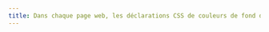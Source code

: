 ```yaml
---
title: Dans chaque page web, les déclarations CSS de couleurs de fond d’élément et de police sont-elles correctement utilisées ?
---
```

